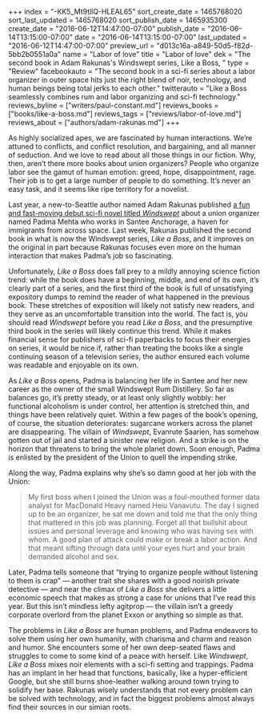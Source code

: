 +++
index = "-KK5_Mt9tllQ-HLEAL65"
sort_create_date = 1465768020
sort_last_updated = 1465768020
sort_publish_date = 1465935300
create_date = "2016-06-12T14:47:00-07:00"
publish_date = "2016-06-14T13:15:00-07:00"
date = "2016-06-14T13:15:00-07:00"
last_updated = "2016-06-12T14:47:00-07:00"
preview_url = "d013c16a-a849-50d5-f82d-5bb2b0551a0a"
name = "Labor of love"
title = "Labor of love"
dek = "The second book in Adam Rakunas's Windswept series, Like a Boss, "
type = "Review"
facebookauto = "The second book in a sci-fi series about a labor organizer in outer space hits just the right blend of noir, technology, and human beings being total jerks to each other."
twitterauto = "Like a Boss seamlessly combines rum and labor organizing and sci-fi technology."
reviews_byline = ["writers/paul-constant.md"]
reviews_books = ["books/like-a-boss.md"]
reviews_tags = ["reviews/labor-of-love.md"]
reviews_about = ["authors/adam-rakunas.md"]
+++

As highly socialized apes, we are fascinated by human interactions. We’re attuned to conflicts, and conflict resolution, and bargaining, and all manner of seduction. And we love to read about all those things in our fiction. Why, then, aren’t there more books about union organizers? People who organize labor see the gamut of human emotion: greed, hope, disappointment, rage. Their job is to get a large number of people to do something. It’s never an easy task, and it seems like ripe territory for a novelist.

Last year, a new-to-Seattle author named Adam Rakunas published [a fun and fast-moving debut sci-fi novel titled *Windswept*](http://seattlereviewofbooks.com/reviews/state-of-the-union/) about a union organizer named Padma Mehta who works in Santee Anchorage, a haven for immigrants from across space. Last week, Rakunas published the second book in what is now the Windswept series, *Like a Boss*, and it improves on the original in part because Rakunas focuses even more on the human interaction that makes Padma’s job so fascinating.

Unfortunately, *Like a Boss* does fall prey to a mildly annoying science fiction trend: while the book does have a beginning, middle, and end of its own, it’s clearly part of a series, and the first third of the book is full of unsatisfying expository dumps to remind the reader of what happened in the previous book. These stretches of exposition will likely not satisfy new readers, and they serve as an uncomfortable transition into the world. The fact is, you should read *Windswept* before you read *Like a Boss*, and the presumptive third book in the series will likely continue this trend. While it makes financial sense for publishers of sci-fi paperbacks to focus their energies on series, it would be nice if, rather than treating the books like a single continuing season of a television series, the author ensured each volume was readable and enjoyable on its own.

As *Like a Boss* opens, Padma is balancing her life in Santee and her new career as the owner of the small Windswept Rum Distillery. So far as balances go, it’s pretty steady, or at least only slightly wobbly: her functional alcoholism is under control, her attention is stretched thin, and things have been relatively quiet. Within a few pages of the book’s opening, of course, the situation deteriorates: sugarcane workers across the planet are disappearing. The villain of *Windswept*, Evanrute Saarien, has somehow gotten out of jail and started a sinister new religion. And a strike is on the horizon that threatens to bring the whole planet down. Soon enough, Padma is enlisted by the president of the Union to quell the impending strike.

Along the way, Padma explains why she’s so damn good at her job with the Union:

<blockquote>My first boss when I joined the Union was a foul-mouthed former data analyst for MacDonald Heavy named Heiu Vanavutu. The day I signed up to be an organizer, he sat me down and told me that the only thing that mattered in this job was planning. Forget all that bullshit about issues and personal leverage and knowing who was having sex with whom. A good plan of attack could make or break a labor action. And that meant sifting through data until your eyes hurt and your brain demanded alcohol and sex.</blockquote>

Later, Padma tells someone that “trying to organize people without listening to them is crap” — another trait she shares with a good noirish private detective — and near the climax of *Like a Boss* she delivers a little economic speech that makes as strong a case for unions that I’ve read this year. But this isn’t mindless lefty agitprop — the villain isn’t a greedy corporate overlord from the planet Exxon or anything so simple as that. 

The problems in *Like a Boss* are human problems, and Padma endeavors to solve them using her own humanity, with charisma and charm and reason and humor. She encounters some of her own deep-seated flaws and struggles to come to some kind of a peace with herself. Like *Windswept*, *Like a Boss* mixes noir elements with a sci-fi setting and trappings. Padma has an implant in her head that functions, basically, like a hyper-efficient Google, but she still burns shoe-leather walking around town trying to solidify her base. Rakunas wisely understands that not every problem can be solved with technology, and in fact the biggest problems almost always find their sources in our simian roots.